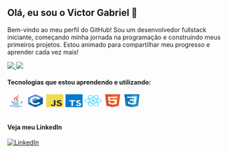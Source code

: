 ## Olá, eu sou o Victor Gabriel 👋
Bem-vindo ao meu perfil do GitHub! Sou um desenvolvedor fullstack iniciante, começando minha jornada na programação e construindo meus primeiros projetos. Estou animado para compartilhar meu progresso e aprender cada vez mais!

<div> <a href="https://beacons.ai/vtgabrielcastro"> <img height="180em" src="https://github-readme-stats.vercel.app/api?username=vtgabrielcastro&show_icons=true&theme=dark&include_all_commits=true&count_private=true" /> <img height="180em" src="https://github-readme-stats.vercel.app/api/top-langs/?username=vtgabrielcastro&layout=compact&langs_count=8&theme=dark" /> </a> </div>

<h4>Tecnologias que estou aprendendo e utilizando:</h4>
<div style="display: inline_block"> <img align="center" alt="Java" height="30" width="40" src="https://raw.githubusercontent.com/devicons/devicon/master/icons/java/java-original.svg"> <img align="center" alt="C" height="30" width="40" src="https://raw.githubusercontent.com/devicons/devicon/master/icons/c/c-original.svg"> <img align="center" alt="JavaScript" height="30" width="40" src="https://raw.githubusercontent.com/devicons/devicon/master/icons/javascript/javascript-original.svg"> <img align="center" alt="TypeScript" height="30" width="40" src="https://raw.githubusercontent.com/devicons/devicon/master/icons/typescript/typescript-original.svg"> <img align="center" alt="React" height="30" width="40" src="https://raw.githubusercontent.com/devicons/devicon/master/icons/react/react-original.svg"> <img align="center" alt="HTML" height="30" width="40" src="https://raw.githubusercontent.com/devicons/devicon/master/icons/html5/html5-original.svg"> <img align="center" alt="CSS" height="30" width="40" src="https://raw.githubusercontent.com/devicons/devicon/master/icons/css3/css3-original.svg"> </div>
<br>
<h4>Veja meu LinkedIn</h4>

[![LinkedIn](https://img.shields.io/badge/LinkedIn-0077B5?style=for-the-badge&logo=linkedin&logoColor=white)](https://www.linkedin.com/in/victor-gabriel-328628248)

